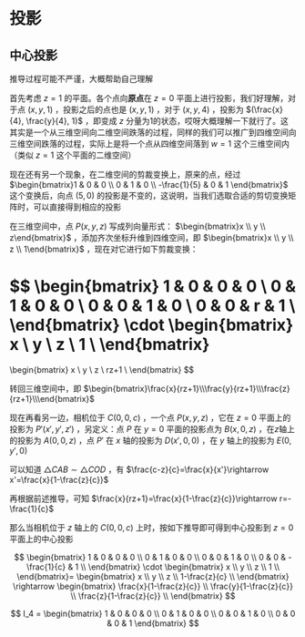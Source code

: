 # 投影

## 中心投影

推导过程可能不严谨，大概帮助自己理解

首先考虑 $z=1$ 的平面。各个点向**原点**在 $z=0$ 平面上进行投影，我们好理解，对于点 $(x, y, 1)$ ，投影之后的点也是 $(x, y, 1)$ ，对于 $(x, y, 4)$ ，投影为 $(\frac{x}{4}, \frac{y}{4}, 1)$ ，即变成 $z$ 分量为1的状态，哎呀大概理解一下就行了。这其实是一个从三维空间向二维空间跌落的过程，同样的我们可以推广到四维空间向三维空间跌落的过程，实际上是将一个点从四维空间落到 $w=1$ 这个三维空间内（类似 $z=1$ 这个平面的二维空间）

现在还有另一个现象，在二维空间的剪裁变换上，原来的点，经过 $\begin{bmatrix}1 & 0 & 0 \\ 0 & 1 & 0 \\ -\frac{1}{5} & 0 & 1 \end{bmatrix}$ 这个变换后，向点 $(5, 0)$ 的投影是不变的，这说明，当我们选取合适的剪切变换矩阵时，可以直接得到相应的投影

在三维空间中，点 $P(x, y, z)$ 写成列向量形式： $\begin{bmatrix}x \\ y \\ z\end{bmatrix}$ ，添加齐次坐标升维到四维空间，即 $\begin{bmatrix}x \\ y \\ z \\ 1\end{bmatrix}$ ，现在对它进行如下剪裁变换：

$$
\begin{bmatrix}
1 & 0 & 0 & 0 \\
0 & 1 & 0 & 0 \\
0 & 0 & 1 & 0 \\
0 & 0 & r & 1 \\
\end{bmatrix}
\cdot
\begin{bmatrix}
x \\
y \\
z \\
1 \\
\end{bmatrix}
=
\begin{bmatrix}
x \\
y \\
z \\
rz+1 \\
\end{bmatrix}
$$

转回三维空间中，即 $\begin{bmatrix}\frac{x}{rz+1}\\\frac{y}{rz+1}\\\frac{z}{rz+1}\\\end{bmatrix}$

现在再看另一边，相机位于 $C(0,0,c)$ ，一个点 $P(x,y,z)$ ，它在 $z=0$ 平面上的投影为 $P'(x',y',z')$ ，另定义：点 $P$ 在 $y=0$ 平面的投影点为 $B(x,0,z)$ ，在$z$轴上的投影为 $A(0,0,z)$ ，点 $P'$ 在 $x$ 轴的投影为 $D(x',0,0)$ ，在 $y$ 轴上的投影为 $E(0,y',0)$

可以知道 $\triangle CAB\sim\triangle COD$ ，有 $\frac{c-z}{c}=\frac{x}{x'}\rightarrow x'=\frac{x}{1-\frac{z}{c}}$

再根据前述推导，可知 $\frac{x}{rz+1}=\frac{x}{1-\frac{z}{c}}\rightarrow r=-\frac{1}{c}$

那么当相机位于 $z$ 轴上的 $C(0,0,c)$ 上时，按如下推导即可得到中心投影到 $z=0$ 平面上的中心投影

$$
\begin{bmatrix}
1 & 0 & 0 & 0 \\
0 & 1 & 0 & 0 \\
0 & 0 & 1 & 0 \\
0 & 0 & -\frac{1}{c} & 1 \\
\end{bmatrix}
\cdot
\begin{bmatrix}
x \\
y \\
z \\
1 \\
\end{bmatrix}=
\begin{bmatrix}
x \\
y \\
z \\
1-\frac{z}{c} \\
\end{bmatrix}
\rightarrow
\begin{bmatrix}
\frac{x}{1-\frac{z}{c}} \\
\frac{y}{1-\frac{z}{c}} \\
\frac{z}{1-\frac{z}{c}} \\
\end{bmatrix}
$$

$$
I_4 = \begin{bmatrix}
1 & 0 & 0 & 0 \\
0 & 1 & 0 & 0 \\
0 & 0 & 1 & 0 \\
0 & 0 & 0 & 1
\end{bmatrix}
$$